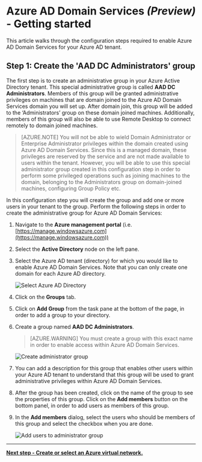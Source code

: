 <properties
	pageTitle="Azure Active Directory Domain Services preview: Getting Started | Microsoft Azure"
	description="Getting started with Azure Active Directory Domain Services"
	services="active-directory-ds"
	documentationCenter=""
	authors="mahesh-unnikrishnan"
	manager="stevenpo"
	editor="curtand"/>

<tags
	ms.service="active-directory-ds"
	ms.workload="identity"
	ms.tgt_pltfrm="na"
	ms.devlang="na"
	ms.topic="article"
	ms.date="04/11/2016"
	ms.author="maheshu"/>

# Azure AD Domain Services *(Preview)* - Getting started

This article walks through the configuration steps required to enable Azure AD Domain Services for your Azure AD tenant.

## Step 1: Create the 'AAD DC Administrators' group
The first step is to create an administrative group in your Azure Active Directory tenant. This special administrative group is called **AAD DC Administrators**. Members of this group will be granted administrative privileges on machines that are domain joined to the Azure AD Domain Services domain you will set up. After domain join, this group will be added to the ‘Administrators’ group on these domain joined machines. Additionally, members of this group will also be able to use Remote Desktop to connect remotely to domain joined machines.  

> [AZURE.NOTE] You will not be able to wield Domain Administrator or Enterprise Administrator privileges within the domain created using Azure AD Domain Services. Since this is a managed domain, these privileges are reserved by the service and are not made available to users within the tenant. However, you will be able to use this special administrator group created in this configuration step in order to perform some privileged operations such as joining machines to the domain, belonging to the Administrators group on domain-joined machines, configuring Group Policy etc.

In this configuration step you will create the group and add one or more users in your tenant to the group. Perform the following steps in order to create the administrative group for Azure AD Domain Services:

1. Navigate to the **Azure management portal** (i.e. [https://manage.windowsazure.com](https://manage.windowsazure.com))
2. Select the **Active Directory** node on the left pane.
3. Select the Azure AD tenant (directory) for which you would like to enable Azure AD Domain Services. Note that you can only create one domain for each Azure AD directory.

    ![Select Azure AD Directory](./media/active-directory-domain-services-getting-started/select-aad-directory.png)

4. Click on the **Groups** tab.
5. Click on **Add Group** from the task pane at the bottom of the page, in order to add a group to your directory.
6. Create a group named **AAD DC Administrators**.

    > [AZURE.WARNING] You must create a group with this exact name in order to enable access within Azure AD Domain Services.

	![Create administrator group](./media/active-directory-domain-services-getting-started/create-admin-group.png)

7. You can add a description for this group that enables other users within your Azure AD tenant to understand that this group will be used to grant administrative privileges within Azure AD Domain Services.
8. After the group has been created, click on the name of the group to see the properties of this group. Click on the **Add members** button on the bottom panel, in order to add users as members of this group.
9. In the **Add members** dialog, select the users who should be members of this group and select the checkbox when you are done.

    ![Add users to administrator group](./media/active-directory-domain-services-getting-started/add-group-members.png)

---
[**Next step - Create or select an Azure virtual network.**](active-directory-ds-getting-started-vnet.md)
